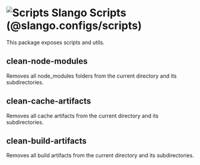 # ![Scripts](https://img.shields.io/badge/scripts-AFD89C?style=flat-square&logo=gnu-bash) Slango Scripts (@slango.configs/scripts)

This package exposes scripts and utils.

## clean-node-modules

Removes all node_modules folders from the current directory and its subdirectories.

## clean-cache-artifacts

Removes all cache artifacts from the current directory and its subdirectories.

## clean-build-artifacts

Removes all build artifacts from the current directory and its subdirectories.

